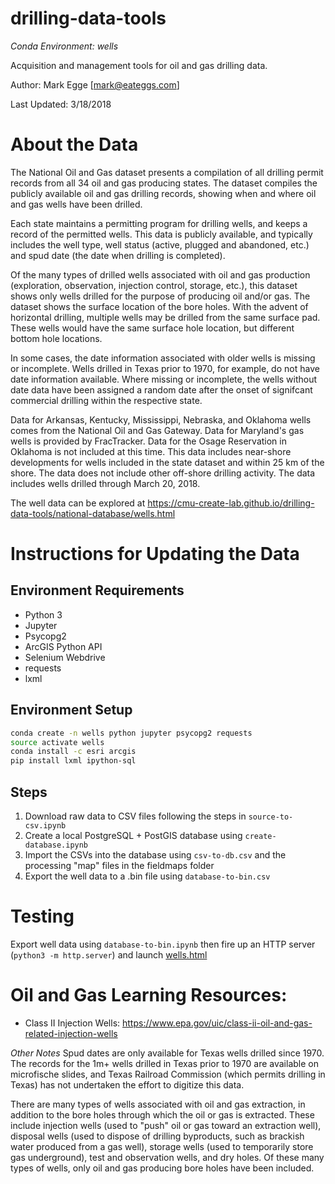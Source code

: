 drilling-data-tools
===================
_Conda Environment: wells_

Acquisition and management tools for oil and gas drilling data.

Author: Mark Egge [mark@eateggs.com]

Last Updated: 3/18/2018

# About the Data
The National Oil and Gas dataset presents a compilation of all drilling permit records from all 34 oil and gas producing states. The dataset compiles the publicly available oil and gas drilling records, showing when and where oil and gas wells have been drilled.

Each state maintains a permitting program for drilling wells, and keeps a record of the permitted wells. This data is publicly available, and typically includes the well type, well status (active, plugged and abandoned, etc.) and spud date (the date when drilling is completed). 

Of the many types of drilled wells associated with oil and gas production (exploration, observation, injection control, storage, etc.), this dataset shows only wells drilled for the purpose of producing oil and/or gas. The dataset shows the surface location of the bore holes. With the advent of horizontal drilling, multiple wells may be drilled from the same surface pad. These wells would have the same surface hole location, but different bottom hole locations. 

In some cases, the date information associated with older wells is missing or incomplete. Wells drilled in Texas prior to 1970, for example, do not have date information available. Where missing or incomplete, the wells without date data have been assigned a random date after the onset of signifcant commercial drilling within the respective state.

Data for Arkansas, Kentucky, Mississippi, Nebraska, and Oklahoma wells comes from the National Oil and Gas Gateway. Data for Maryland's gas wells is provided by FracTracker. Data for the Osage Reservation in Oklahoma is not included at this time. This data includes near-shore developments for wells included in the state dataset and within 25 km of the shore. The data does not include other off-shore drilling activity. The data includes wells drilled through March 20, 2018.

The well data can be explored at https://cmu-create-lab.github.io/drilling-data-tools/national-database/wells.html

# Instructions for Updating the Data

## Environment Requirements
* Python 3
* Jupyter
* Psycopg2
* ArcGIS Python API
* Selenium Webdrive
* requests
* lxml


## Environment Setup
```bash
conda create -n wells python jupyter psycopg2 requests
source activate wells
conda install -c esri arcgis
pip install lxml ipython-sql
```

## Steps
1. Download raw data to CSV files following the steps in `source-to-csv.ipynb`
2. Create a local PostgreSQL + PostGIS database using `create-database.ipynb`
3. Import the CSVs into the database using `csv-to-db.csv` and the processing "map" files in the fieldmaps folder
4. Export the well data to a .bin file using `database-to-bin.csv`


# Testing
Export well data using `database-to-bin.ipynb` then fire up an HTTP server (`python3 -m http.server`) and launch [wells.html](wells.html)

# Oil and Gas Learning Resources:
* Class II Injection Wells: https://www.epa.gov/uic/class-ii-oil-and-gas-related-injection-wells

_Other Notes_
Spud dates are only available for Texas wells drilled since 1970. The records for the 1m+ wells drilled in Texas prior to 1970 are available on microfische slides, and Texas Railroad Commission (which permits drilling in Texas) has not undertaken the effort to digitize this data.

There are many types of wells associated with oil and gas extraction, in addition to the bore holes through which the oil or gas is extracted. These include injection wells (used to "push" oil or gas toward an extraction well), disposal wells (used to dispose of drilling byproducts, such as brackish water produced from a gas well), storage wells (used to temporarily store gas underground), test and observation wells, and dry holes. Of these many types of wells, only oil and gas producing bore holes have been included.
